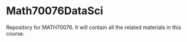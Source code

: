 # Math70076DataSci
Repository for MATH70076.
It will contain all the related materials in this course.
  
